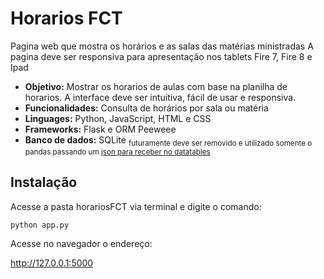 # Horarios FCT
Pagina web que mostra os horários e as salas das matérias ministradas
A pagina deve ser responsiva para apresentação nos tablets Fire 7, Fire 8 e Ipad

- **Objetivo:** Mostrar os horarios de aulas com base na planilha de horarios. A interface deve ser intuitiva, fácil de usar e responsiva.
- **Funcionalidades:** Consulta de horários por sala ou matéria
- **Linguages:** Python, JavaScript, HTML e CSS
- **Frameworks:** Flask e ORM Peeweee
- **Banco de dados:** SQLite <sub>futuramente deve ser removido e utilizado somente o pandas passando um [json para receber no datatables](https://datatables.net/examples/data_sources/ajax.html)</sub>
## Instalação
Acesse a pasta horariosFCT via terminal e digite o comando:

`python app.py`

Acesse no navegador o endereço:

http://127.0.0.1:5000

